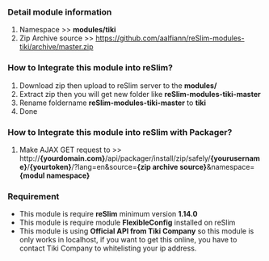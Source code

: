 ### Detail module information

1. Namespace >> **modules/tiki**
2. Zip Archive source >> 
    https://github.com/aalfiann/reSlim-modules-tiki/archive/master.zip

### How to Integrate this module into reSlim?

1. Download zip then upload to reSlim server to the **modules/**
2. Extract zip then you will get new folder like **reSlim-modules-tiki-master**
3. Rename foldername **reSlim-modules-tiki-master** to **tiki**
4. Done

### How to Integrate this module into reSlim with Packager?

1. Make AJAX GET request to >>
    http://**{yourdomain.com}**/api/packager/install/zip/safely/**{yourusername}**/**{yourtoken}**/?lang=en&source=**{zip archive source}**&namespace=**{modul namespace}**

### Requirement
- This module is require **reSlim** minimum version **1.14.0**
- This module is require module **FlexibleConfig** installed on reSlim
- This module is using **Official API from Tiki Company** so this module is only works in localhost, if you want to get this online, you have to contact Tiki Company to whitelisting your ip address.